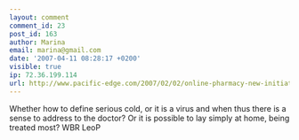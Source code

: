 ```yaml
---
layout: comment
comment_id: 23
post_id: 163
author: Marina
email: marina@gmail.com
date: '2007-04-11 08:28:17 +0200'
visible: true
ip: 72.36.199.114
url: http://www.pacific-edge.com/2007/02/02/online-pharmacy-new-initiative-brings-style-to-pharmacy/
---
```

Whether how to define serious cold, or it is a virus and when thus there is a sense to address to the doctor? Or it is possible to lay simply at home, being treated most? WBR LeoP
